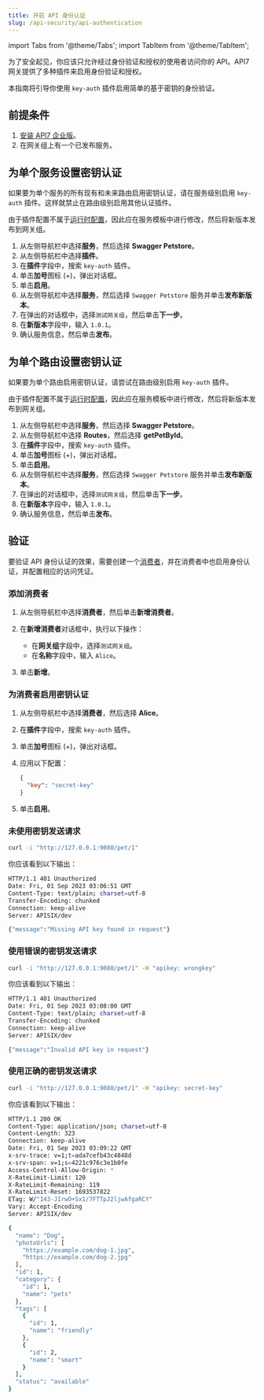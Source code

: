```yaml
---
title: 开启 API 身份认证
slug: /api-security/api-authentication
---
```


import Tabs from '@theme/Tabs';
import TabItem from '@theme/TabItem';

为了安全起见，你应该只允许经过身份验证和授权的使用者访问你的 API。API7 网关提供了多种插件来启用身份验证和授权。

本指南将引导你使用 `key-auth` 插件启用简单的基于密钥的身份验证。

## 前提条件

1. [安装 API7 企业版](./install-api7-ee.md)。
2. 在网关组上有一个已发布服务。

## 为单个服务设置密钥认证

如果要为单个服务的所有现有和未来路由启用密钥认证，请在服务级别启用 `key-auth` 插件。这样就禁止在路由级别启用其他认证插件。

由于插件配置不属于[运行时配置](../key-concepts/services.md#运行时配置)，因此应在服务模板中进行修改，然后将新版本发布到网关组。

1. 从左侧导航栏中选择**服务**，然后选择 **Swagger Petstore**。
2. 从左侧导航栏中选择**插件**。
3. 在**插件**字段中，搜索 `key-auth` 插件。
4. 单击**加号**图标 (+)，弹出对话框。
5. 单击**启用**。
7. 从左侧导航栏中选择**服务**，然后选择 `Swagger Petstore` 服务并单击**发布新版本**。
8. 在弹出的对话框中，选择`测试网关组`，然后单击**下一步**。
9. 在**新版本**字段中，输入 `1.0.1`。
10. 确认服务信息，然后单击**发布**。

## 为单个路由设置密钥认证

如果要为单个路由启用密钥认证，请尝试在路由级别启用 `key-auth` 插件。

由于插件配置不属于[运行时配置](../key-concepts/services.md#运行时配置)，因此应在服务模板中进行修改，然后将新版本发布到网关组。

1. 从左侧导航栏中选择**服务**，然后选择 **Swagger Petstore**。
2. 从左侧导航栏中选择 **Routes**，然后选择 **getPetById**。
3. 在**插件**字段中，搜索 `key-auth` 插件。
4. 单击**加号**图标 (+)，弹出对话框。
5. 单击**启用**。
6. 从左侧导航栏中选择**服务**，然后选择 `Swagger Petstore` 服务并单击**发布新版本**。
7. 在弹出的对话框中，选择`测试网关组`，然后单击**下一步**。
8. 在**新版本**字段中，输入 `1.0.1`。
9. 确认服务信息，然后单击**发布**。

## 验证

要验证 API 身份认证的效果，需要创建一个[消费者](../key-concepts/consumers.md)，并在消费者中也启用身份认证，并配置相应的访问凭证。

### 添加消费者

1. 从左侧导航栏中选择**消费者**，然后单击**新增消费者**。
2. 在**新增消费者**对话框中，执行以下操作：

    - 在**网关组**字段中，选择`测试网关组`。
    - 在**名称**字段中，输入 `Alice`。

3. 单击**新增**。

### 为消费者启用密钥认证

1. 从左侧导航栏中选择**消费者**，然后选择 **Alice**。
2. 在**插件**字段中，搜索 `key-auth` 插件。
3. 单击**加号**图标 (+)，弹出对话框。
4. 应用以下配置：

    ```json
    {
      "key": "secret-key"
    }
    ```

5. 单击**启用**。

### 未使用密钥发送请求

```bash
curl -i "http://127.0.0.1:9080/pet/1" 
```

你应该看到以下输出：

```bash
HTTP/1.1 401 Unauthorized
Date: Fri, 01 Sep 2023 03:06:51 GMT
Content-Type: text/plain; charset=utf-8
Transfer-Encoding: chunked
Connection: keep-alive
Server: APISIX/dev

{"message":"Missing API key found in request"}
```

### 使用错误的密钥发送请求

```bash
curl -i "http://127.0.0.1:9080/pet/1" -H "apikey: wrongkey" 
```

你应该看到以下输出：

```bash
HTTP/1.1 401 Unauthorized
Date: Fri, 01 Sep 2023 03:08:00 GMT
Content-Type: text/plain; charset=utf-8
Transfer-Encoding: chunked
Connection: keep-alive
Server: APISIX/dev

{"message":"Invalid API key in request"}
```

### 使用正确的密钥发送请求

```bash
curl -i "http://127.0.0.1:9080/pet/1" -H "apikey: secret-key" 
```

你应该看到以下输出：

```bash
HTTP/1.1 200 OK
Content-Type: application/json; charset=utf-8
Content-Length: 323
Connection: keep-alive
Date: Fri, 01 Sep 2023 03:09:22 GMT
x-srv-trace: v=1;t=ada7cefb43c4848d
x-srv-span: v=1;s=4221c976c3e1b0fe
Access-Control-Allow-Origin: *
X-RateLimit-Limit: 120
X-RateLimit-Remaining: 119
X-RateLimit-Reset: 1693537822
ETag: W/"143-JIrwO+Sx1/7FTTpJ2ljwAfgaRCY"
Vary: Accept-Encoding
Server: APISIX/dev

{
  "name": "Dog",
  "photoUrls": [
    "https://example.com/dog-1.jpg",
    "https://example.com/dog-2.jpg"
  ],
  "id": 1,
  "category": {
    "id": 1,
    "name": "pets"
  },
  "tags": [
    {
      "id": 1,
      "name": "friendly"
    },
    {
      "id": 2,
      "name": "smart"
    }
  ],
  "status": "available"
}
```